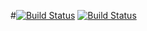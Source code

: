 #[![Build Status](https://travis-ci.org/vitoralves/travis-example.svg?branch=master)](https://travis-ci.org/vitoralves/travis-example)
[![Build Status](https://travis-ci.org/zabbixpos/travis-example.svg?branch=master)](https://travis-ci.org/zabbixpos/travis-example)
